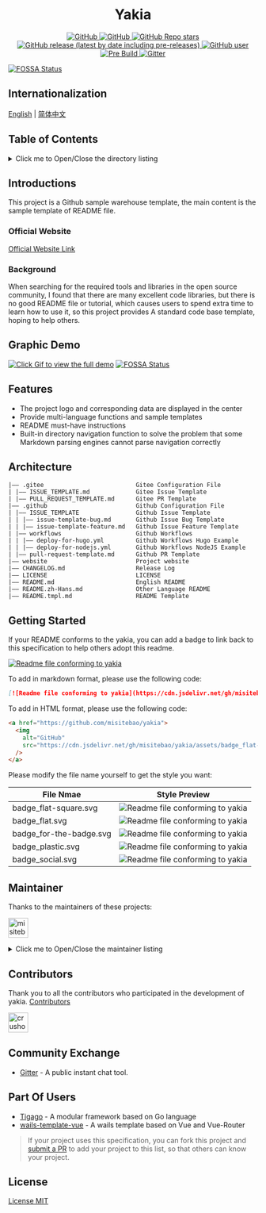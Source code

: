 <h1 align="center">Yakia</h1>

<p align="center">
  <a href="https://github.com/misitebao/yakia/blob/main/LICENSE">
    <img alt="GitHub" src="https://img.shields.io/github/license/misitebao/yakia?style=flat-square"/>
  </a>
  <a href="https://github.com/misitebao/yakia">
    <img alt="GitHub" src="https://cdn.jsdelivr.net/gh/misitebao/yakia/assets/badge_flat-square.svg"/>
  </a>
  <a href="https://github.com/misitebao/yakia">
    <img alt="GitHub Repo stars" src="https://img.shields.io/github/stars/misitebao/yakia?style=flat-square"/>
  </a>
  <a href="https://github.com/misitebao/yakia/releases">
    <img alt="GitHub release (latest by date including pre-releases)" src="https://img.shields.io/github/v/release/misitebao/yakia?include_prereleases&sort=semver&style=flat-square">
  </a>
  <a href="https://github.com/misitebao">
    <img alt="GitHub user" src="https://img.shields.io/badge/author-misitebao-brightgreen?style=flat-square"/>
  </a>
  <a href="https://github.com/misitebao/yakia/actions/workflows/pre-build.yml">
    <img alt="Pre Build" src="https://img.shields.io/github/workflow/status/misitebao/yakia/Pre%20Build%20%7C%20预构建/main?style=flat-square&logo=github"/>
  </a>
  <a href="https://gitter.im/misitebao/yakia">
    <img alt="Gitter" src="https://img.shields.io/gitter/room/misitebao/yakia?style=flat-square&color=4ab494"/>
  </a>
</p>


[![FOSSA Status](https://app.fossa.com/api/projects/git%2Bgithub.com%2Fmisitebao%2Fyakia.svg?type=large)](https://app.fossa.com/projects/git%2Bgithub.com%2Fmisitebao%2Fyakia?ref=badge_large)

## Internationalization

[English](README.md) | [简体中文](README.zh-Hans.md)

## Table of Contents

<details>
  <summary>Click me to Open/Close the directory listing</summary>

- [Internationalization](#internationalization)
- [Table of Contents](#table-of-contents)
- [Introductions](#introductions)
  - [Official Website](#official-website)
  - [Background](#background)
- [Graphic Demo](#graphic-demo)
- [Features](#features)
- [Architecture](#architecture)
- [Getting Started](#getting-started)
- [Maintainer](#maintainer)
- [Contributors](#contributors)
- [Community Exchange](#community-exchange)
- [Part Of Users](#part-of-users)
- [Release History](#release-history)
- [Donators](#donators)
- [Sponsors](#sponsors)
- [Special Thanks](#special-thanks)
- [License](#license)

</details>

## Introductions

This project is a Github sample warehouse template, the main content is the sample template of README file.

### Official Website

[Official Website Link](https://yakia.vercel.app)

### Background

When searching for the required tools and libraries in the open source community, I found that there are many excellent code libraries, but there is no good README file or tutorial, which causes users to spend extra time to learn how to use it, so this project provides A standard code base template, hoping to help others.

## Graphic Demo

[![Click Gif to view the full demo](https://cdn.jsdelivr.net/gh/misitebao/CDN/md/template-git-repository-mini.gif)](https://www.youtube.com/embed/bOE3eJ-1eas)
[![FOSSA Status](https://app.fossa.com/api/projects/git%2Bgithub.com%2Fmisitebao%2Fyakia.svg?type=shield)](https://app.fossa.com/projects/git%2Bgithub.com%2Fmisitebao%2Fyakia?ref=badge_shield)

## Features

- The project logo and corresponding data are displayed in the center
- Provide multi-language functions and sample templates
- README must-have instructions
- Built-in directory navigation function to solve the problem that some Markdown parsing engines cannot parse navigation correctly

## Architecture

```
|—— .gitee                          Gitee Configuration File
| |—— ISSUE_TEMPLATE.md             Gitee Issue Template
| |—— PULL_REQUEST_TEMPLATE.md      Gitee PR Template
|—— .github                         Github Configuration File
| |—— ISSUE_TEMPLATE                Github Issue Template
| | |—— issue-template-bug.md       Github Issue Bug Template
| | |—— issue-template-feature.md   Github Issue Feature Template
| |—— workflows                     Github Workflows
| | |—— deploy-for-hugo.yml         Github Workflows Hugo Example
| | |—— deploy-for-nodejs.yml       Github Workflows NodeJS Example
| |—— pull-request-template.md      Github PR Template
|—— website                         Project website
|—— CHANGELOG.md                    Release Log
|—— LICENSE                         LICENSE
|—— README.md                       English README
|—— README.zh-Hans.md               Other Language README
|—— README.tmpl.md                  README Template

```

## Getting Started

If your README conforms to the yakia, you can add a badge to link back to this specification to help others adopt this readme.

[![Readme file conforming to yakia](https://cdn.jsdelivr.net/gh/misitebao/yakia/assets/badge_flat-square.svg)](https://github.com/misitebao/yakia)

To add in markdown format, please use the following code:

```markdown
[![Readme file conforming to yakia](https://cdn.jsdelivr.net/gh/misitebao/yakia/assets/badge_flat-square.svg)](https://github.com/misitebao/yakia)
```

To add in HTML format, please use the following code:

```html
<a href="https://github.com/misitebao/yakia">
  <img
    alt="GitHub"
    src="https://cdn.jsdelivr.net/gh/misitebao/yakia/assets/badge_flat-square.svg"
  />
</a>
```

Please modify the file name yourself to get the style you want:

| File Nmae               | Style Preview                                                                                                  |
| ----------------------- | -------------------------------------------------------------------------------------------------------------- |
| badge_flat-square.svg   | ![Readme file conforming to yakia](https://cdn.jsdelivr.net/gh/misitebao/yakia/assets/badge_flat-square.svg)   |
| badge_flat.svg          | ![Readme file conforming to yakia](https://cdn.jsdelivr.net/gh/misitebao/yakia/assets/badge_flat.svg)          |
| badge_for-the-badge.svg | ![Readme file conforming to yakia](https://cdn.jsdelivr.net/gh/misitebao/yakia/assets/badge_for-the-badge.svg) |
| badge_plastic.svg       | ![Readme file conforming to yakia](https://cdn.jsdelivr.net/gh/misitebao/yakia/assets/badge_plastic.svg)       |
| badge_social.svg        | ![Readme file conforming to yakia](https://cdn.jsdelivr.net/gh/misitebao/yakia/assets/badge_social.svg)        |

## Maintainer

Thanks to the maintainers of these projects:

<a href="https://github.com/misitebao"><img src="https://github.com/misitebao.png" width="40" height="40" alt="misitebao" title="misitebao"/></a>

<details>
  <summary>Click me to Open/Close the maintainer listing</summary>

- [Misitebao](https://github.com/misitebao) - Project author, full stack engineer.

</details>

## Contributors

Thank you to all the contributors who participated in the development of yakia. [Contributors](https://github.com/misitebao/yakia/graphs/contributors)

<a href="https://github.com/crushonyou18"><img src="https://github.com/crushonyou18.png" width="40" height="40" alt="crushonyou18" title="crushonyou18"/></a>

## Community Exchange

- [Gitter](https://gitter.im/misitebao/yakia) - A public instant chat tool.

## Part Of Users

- [Tigago](https://github.com/tigateam/tigago) - A modular framework based on Go language
- [wails-template-vue](https://github.com/misitebao/wails-template-vue) - A wails template based on Vue and Vue-Router

> If your project uses this specification, you can fork this project and [submit a PR](https://github.com/misitebao/yakia/pulls) to add your project to this list, so that others can know your project.

<!-- ## Release History -->

<!-- ## Donators -->

<!-- ## Sponsors -->

<!-- ## Special Thanks -->

## License

[License MIT](../LICENSE)